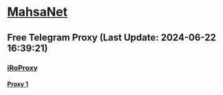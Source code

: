 
# [MahsaNet](https://t.me/mahsa_net)
## Free Telegram Proxy (Last Update: 2024-06-22 16:39:21)
### [iRoProxy](https://t.me/iRoProxy)
#### [Proxy 1](tg://proxy?server=103.69.224.165&port=5363&secret=eeShOJiLMzWxrArhYqKxCg)

    